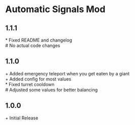 # Automatic Signals Mod

## 1.1.1<br>
\* Fixed README and changelog<br>
\# No actual code changes<br>

## 1.1.0<br>
\+ Added emergency teleport when you get eaten by a giant<br>
\+ Added config for most values<br>
\* Fixed turret cooldown<br>
\# Adjusted some values for better balancing<br>

## 1.0.0<br>
\+ Initial Release<br>
